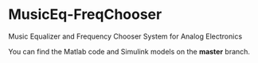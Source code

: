 # MusicEq-FreqChooser
Music Equalizer and Frequency Chooser System for Analog Electronics

You can find the Matlab code and Simulink models on the **master** branch.
